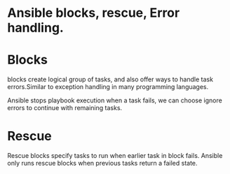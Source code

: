 # Ansible blocks, rescue, Error handling.

# Blocks

blocks create logical group of tasks, and also offer ways to  handle task errors.Similar to exception handling in many programming languages.

Ansible stops playbook execution when a task fails, we can choose ignore errors to continue with remaining tasks.

# Rescue

Rescue blocks specify tasks to run when earlier task in block fails.
Ansible only runs rescue blocks when previous tasks return a failed state.
